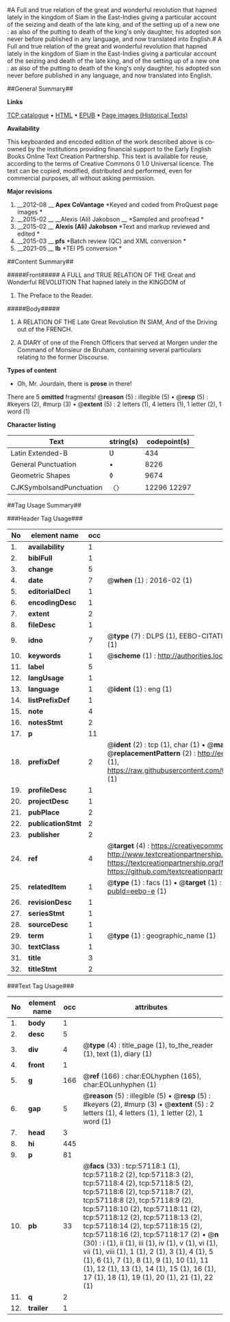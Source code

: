 #A Full and true relation of the great and wonderful revolution that hapned lately in the kingdom of Siam in the East-Indies giving a particular account of the seizing and death of the late king, and of the setting up of a new one : as also of the putting to death of the king's only daughter, his adopted son never before published in any language, and now translated into English.#
A Full and true relation of the great and wonderful revolution that hapned lately in the kingdom of Siam in the East-Indies giving a particular account of the seizing and death of the late king, and of the setting up of a new one : as also of the putting to death of the king's only daughter, his adopted son never before published in any language, and now translated into English.

##General Summary##

**Links**

[TCP catalogue](http://www.ota.ox.ac.uk/tcp/)  • 
[HTML](http://tei.it.ox.ac.uk/tcp/Texts-HTML/free/A40/A40595.html)  • 
[EPUB](http://tei.it.ox.ac.uk/tcp/Texts-EPUB/free/A40/A40595.epub) • 
[Page images (Historical Texts)](https://historicaltexts.jisc.ac.uk/eebo-12251576e)

**Availability**

This keyboarded and encoded edition of the work described above is co-owned by the
    institutions providing financial support to the Early English Books Online Text Creation
    Partnership. This text is available for reuse, according to the terms of  Creative Commons 0 1.0 Universal
    licence. The text can be copied, modified, distributed and performed, even for commercial
    purposes, all without asking permission.

**Major revisions**

1. __2012-08 __ __Apex CoVantage__ *Keyed and coded from ProQuest page images *
1. __2015-02 __ __Alexis (Ali) Jakobson __ *Sampled and proofread *
1. __2015-02 __ __Alexis (Ali) Jakobson__ *Text and markup reviewed and edited *
1. __2015-03 __ __pfs__ *Batch review (QC) and XML conversion *
1. __2021-05 __ __lb__ *TEI P5 conversion *

##Content Summary##

#####Front#####
A FULL and TRUE RELATION OF THE Great and Wonderful REVOLƲTION That hapned lately in the KINGDOM of 
1. The Preface to the Reader.

#####Body#####

1. A RELATION OF THE Late Great Revolution IN SIAM, And of the Driving out of the FRENCH.

1. A DIARY of one of the French Officers that served at Morgen under the Command of Monsieur de Bruham, containing several particulars relating to the former Discourse.

**Types of content**

  * Oh, Mr. Jourdain, there is **prose** in there!

There are 5 **omitted** fragments! 
 @__reason__ (5) : illegible (5)  •  @__resp__ (5) : #keyers (2), #murp (3)  •  @__extent__ (5) : 2 letters (1), 4 letters (1), 1 letter (2), 1 word (1)

**Character listing**


|Text|string(s)|codepoint(s)|
|---|---|---|
|Latin Extended-B|Ʋ|434|
|General Punctuation|•|8226|
|Geometric Shapes|◊|9674|
|CJKSymbolsandPunctuation|〈〉|12296 12297|

##Tag Usage Summary##

###Header Tag Usage###

|No|element name|occ|attributes|
|---|---|---|---|
|1.|__availability__|1||
|2.|__biblFull__|1||
|3.|__change__|5||
|4.|__date__|7| @__when__ (1) : 2016-02 (1)|
|5.|__editorialDecl__|1||
|6.|__encodingDesc__|1||
|7.|__extent__|2||
|8.|__fileDesc__|1||
|9.|__idno__|7| @__type__ (7) : DLPS (1), EEBO-CITATION (1), VID (1), EEBO-PROQUEST (1), STC (2), OCLC (1)|
|10.|__keywords__|1| @__scheme__ (1) : http://authorities.loc.gov/ (1)|
|11.|__label__|5||
|12.|__langUsage__|1||
|13.|__language__|1| @__ident__ (1) : eng (1)|
|14.|__listPrefixDef__|1||
|15.|__note__|4||
|16.|__notesStmt__|2||
|17.|__p__|11||
|18.|__prefixDef__|2| @__ident__ (2) : tcp (1), char (1)  •  @__matchPattern__ (2) : ([0-9\-]+):([0-9IVX]+) (1), (.+) (1)  •  @__replacementPattern__ (2) : http://eebo.chadwyck.com/downloadtiff?vid=$1&page=$2 (1), https://raw.githubusercontent.com/textcreationpartnership/Texts/master/tcpchars.xml#$1 (1)|
|19.|__profileDesc__|1||
|20.|__projectDesc__|1||
|21.|__pubPlace__|2||
|22.|__publicationStmt__|2||
|23.|__publisher__|2||
|24.|__ref__|4| @__target__ (4) : https://creativecommons.org/publicdomain/zero/1.0/ (1), http://www.textcreationpartnership.org/docs/. (1), https://textcreationpartnership.org/faq/#faq05 (1), https://github.com/textcreationpartnership (1)|
|25.|__relatedItem__|1| @__type__ (1) : facs (1)  •  @__target__ (1) : https://data.historicaltexts.jisc.ac.uk/view?pubId=eebo-e (1)|
|26.|__revisionDesc__|1||
|27.|__seriesStmt__|1||
|28.|__sourceDesc__|1||
|29.|__term__|1| @__type__ (1) : geographic_name (1)|
|30.|__textClass__|1||
|31.|__title__|3||
|32.|__titleStmt__|2||


###Text Tag Usage###

|No|element name|occ|attributes|
|---|---|---|---|
|1.|__body__|1||
|2.|__desc__|5||
|3.|__div__|4| @__type__ (4) : title_page (1), to_the_reader (1), text (1), diary (1)|
|4.|__front__|1||
|5.|__g__|166| @__ref__ (166) : char:EOLhyphen (165), char:EOLunhyphen (1)|
|6.|__gap__|5| @__reason__ (5) : illegible (5)  •  @__resp__ (5) : #keyers (2), #murp (3)  •  @__extent__ (5) : 2 letters (1), 4 letters (1), 1 letter (2), 1 word (1)|
|7.|__head__|3||
|8.|__hi__|445||
|9.|__p__|81||
|10.|__pb__|33| @__facs__ (33) : tcp:57118:1 (1), tcp:57118:2 (2), tcp:57118:3 (2), tcp:57118:4 (2), tcp:57118:5 (2), tcp:57118:6 (2), tcp:57118:7 (2), tcp:57118:8 (2), tcp:57118:9 (2), tcp:57118:10 (2), tcp:57118:11 (2), tcp:57118:12 (2), tcp:57118:13 (2), tcp:57118:14 (2), tcp:57118:15 (2), tcp:57118:16 (2), tcp:57118:17 (2)  •  @__n__ (30) : i (1), ii (1), iii (1), iv (1), v (1), vi (1), vii (1), viii (1), 1 (1), 2 (1), 3 (1), 4 (1), 5 (1), 6 (1), 7 (1), 8 (1), 9 (1), 10 (1), 11 (1), 12 (1), 13 (1), 14 (1), 15 (1), 16 (1), 17 (1), 18 (1), 19 (1), 20 (1), 21 (1), 22 (1)|
|11.|__q__|2||
|12.|__trailer__|1||
